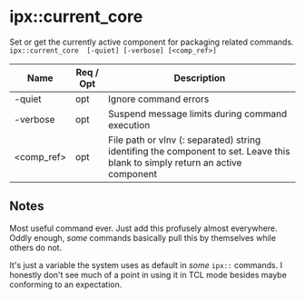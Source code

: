 # ipx::current_core
Set or get the currently active component for packaging related commands.
`ipx::current_core  [-quiet] [-verbose] [<comp_ref>]`

| Name           | Req / Opt | Description                                 |
|----------------|-----------|------------
|-quiet          |  opt  | Ignore command errors|
|-verbose        |  opt  | Suspend message limits during command execution|
|&lt;comp_ref&gt;|  opt  | File path or vlnv (: separated) string identifing the component to set.  Leave this blank to simply return an active component|

## Notes
Most useful command ever.
Just add this profusely almost everywhere. Oddly enough, *some* commands basically pull this by themselves while others do not.

It's just a variable the system uses as default in *some* `ipx::` commands. I honestly don't see much of a point in using it in TCL mode besides maybe conforming to an expectation.
